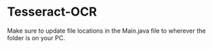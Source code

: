# Tesseract-OCR
Make sure to update file locations in the Main.java file to wherever the folder is on your PC.
